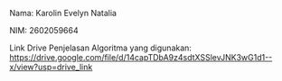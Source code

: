 Nama: Karolin Evelyn Natalia

NIM: 2602059664

Link Drive Penjelasan Algoritma yang digunakan: https://drive.google.com/file/d/14capTDbA9z4sdtXSSlevJNK3wG1d1--x/view?usp=drive_link
